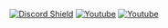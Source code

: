 [![Discord Shield](https://discordapp.com/api/guilds/809501355504959528/widget.png?style=shield)](https://remotion.dev/discord)
<a href="https://www.youtube.com/c/JonnyBurger"><img src="https://img.shields.io/youtube/channel/subscribers/UCbRP3c757lWg9M-U7TyEkXA?style=social" alt="Youtube" /></a>
<a href="https://www.youtube.com/c/JonnyBurger"><img src="https://img.shields.io/youtube/channel/subscribers/UCsBAIv086U4dViuxXJLMJpg?style=social" alt="Youtube" /></a>

